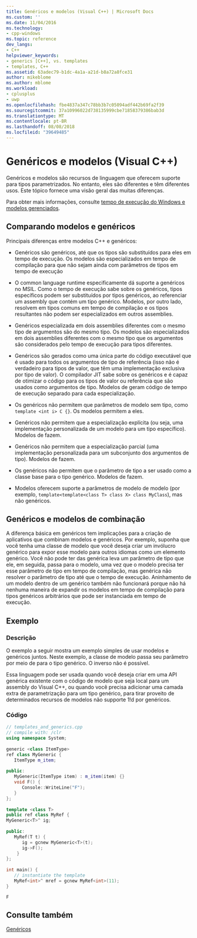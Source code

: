 ```yaml
---
title: Genéricos e modelos (Visual C++) | Microsoft Docs
ms.custom: ''
ms.date: 11/04/2016
ms.technology:
- cpp-windows
ms.topic: reference
dev_langs:
- C++
helpviewer_keywords:
- generics [C++], vs. templates
- templates, C++
ms.assetid: 63adec79-b1dc-4a1a-a21d-b8a72a8fce31
author: mikeblome
ms.author: mblome
ms.workload:
- cplusplus
- uwp
ms.openlocfilehash: fbe4837a347c78bb3b7c05094adf442b69fa2f39
ms.sourcegitcommit: 37a10996022d738135999cbe71858379386bab3d
ms.translationtype: MT
ms.contentlocale: pt-BR
ms.lasthandoff: 08/08/2018
ms.locfileid: "39649485"
---
```

# <a name="generics-and-templates-visual-c"></a>Genéricos e modelos (Visual C++)
Genéricos e modelos são recursos de linguagem que oferecem suporte para tipos parametrizados. No entanto, eles são diferentes e têm diferentes usos. Este tópico fornece uma visão geral das muitas diferenças.  
  
 Para obter mais informações, consulte [tempo de execução do Windows e modelos gerenciados](../windows/windows-runtime-and-managed-templates-cpp-component-extensions.md).  
  
## <a name="comparing-templates-and-generics"></a>Comparando modelos e genéricos  
 Principais diferenças entre modelos C++ e genéricos:  
  
-   Genéricos são genéricos, até que os tipos são substituídos para eles em tempo de execução. Os modelos são especializados em tempo de compilação para que não sejam ainda com parâmetros de tipos em tempo de execução  
  
-   O common language runtime especificamente dá suporte a genéricos no MSIL. Como o tempo de execução sabe sobre os genéricos, tipos específicos podem ser substituídos por tipos genéricos, ao referenciar um assembly que contém um tipo genérico. Modelos, por outro lado, resolvem em tipos comuns em tempo de compilação e os tipos resultantes não podem ser especializados em outros assemblies.  
  
-   Genéricos especializada em dois assemblies diferentes com o mesmo tipo de argumentos são do mesmo tipo. Os modelos são especializados em dois assemblies diferentes com o mesmo tipo que os argumentos são considerados pelo tempo de execução para tipos diferentes.  
  
-   Genéricos são gerados como uma única parte do código executável que é usado para todos os argumentos de tipo de referência (isso não é verdadeiro para tipos de valor, que têm uma implementação exclusiva por tipo de valor). O compilador JIT sabe sobre os genéricos e é capaz de otimizar o código para os tipos de valor ou referência que são usados como argumentos de tipo. Modelos de geram código de tempo de execução separado para cada especialização.  
  
-   Os genéricos não permitem que parâmetros de modelo sem tipo, como `template <int i> C {}`. Os modelos permitem a eles.  
  
-   Genéricos não permitem que a especialização explícita (ou seja, uma implementação personalizada de um modelo para um tipo específico). Modelos de fazem.  
  
-   Genéricos não permitem que a especialização parcial (uma implementação personalizada para um subconjunto dos argumentos de tipo). Modelos de fazem.  
  
-   Os genéricos não permitem que o parâmetro de tipo a ser usado como a classe base para o tipo genérico. Modelos de fazem.  
  
-   Modelos oferecem suporte a parâmetros de modelo de modelo (por exemplo, `template<template<class T> class X> class MyClass`), mas não genéricos.  
  
## <a name="combining-templates-and-generics"></a>Genéricos e modelos de combinação  
  
A diferença básica em genéricos tem implicações para a criação de aplicativos que combinam modelos e genéricos. Por exemplo, suponha que você tenha uma classe de modelo que você deseja criar um invólucro genérico para expor esse modelo para outros idiomas como um elemento genérico. Você não pode ter das genérica leva um parâmetro de tipo que ele, em seguida, passa para o modelo, uma vez que o modelo precisa ter esse parâmetro de tipo em tempo de compilação, mas genérica não resolver o parâmetro de tipo até que o tempo de execução. Aninhamento de um modelo dentro de um genérico também não funcionará porque não há nenhuma maneira de expandir os modelos em tempo de compilação para tipos genéricos arbitrários que pode ser instanciada em tempo de execução.  
  
## <a name="example"></a>Exemplo  
  
### <a name="description"></a>Descrição  
 O exemplo a seguir mostra um exemplo simples de usar modelos e genéricos juntos. Neste exemplo, a classe de modelo passa seu parâmetro por meio de para o tipo genérico. O inverso não é possível.  
  
 Essa linguagem pode ser usada quando você deseja criar em uma API genérica existente com o código de modelo que seja local para um assembly do Visual C++, ou quando você precisa adicionar uma camada extra de parametrização para um tipo genérico, para tirar proveito de determinados recursos de modelos não supporte 1!d por genéricos.  
  
### <a name="code"></a>Código  
  
```cpp  
// templates_and_generics.cpp  
// compile with: /clr  
using namespace System;  
  
generic <class ItemType>  
ref class MyGeneric {  
   ItemType m_item;  
  
public:  
   MyGeneric(ItemType item) : m_item(item) {}  
   void F() {   
      Console::WriteLine("F");   
   }  
};  
  
template <class T>  
public ref class MyRef {  
MyGeneric<T>^ ig;  
  
public:  
   MyRef(T t) {  
      ig = gcnew MyGeneric<T>(t);  
      ig->F();  
    }      
};  
  
int main() {  
   // instantiate the template  
   MyRef<int>^ mref = gcnew MyRef<int>(11);  
}  
```  
  
```Output  
F  
```  
  
## <a name="see-also"></a>Consulte também  
 [Genéricos](../windows/generics-cpp-component-extensions.md)